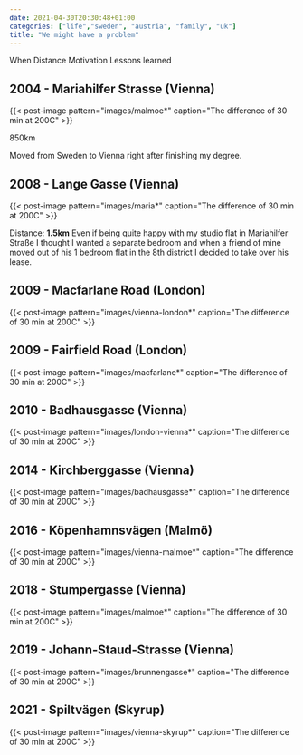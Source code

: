 ```yaml
---
date: 2021-04-30T20:30:48+01:00
categories: ["life","sweden", "austria", "family", "uk"]
title: "We might have a problem"
---
```


When
Distance
Motivation
Lessons learned

## 2004 - Mariahilfer Strasse (Vienna)

{{< post-image pattern="images/malmoe*" caption="The difference of 30 min at 200C" >}}

850km

Moved from Sweden to Vienna right after finishing my degree.

## 2008 - Lange Gasse (Vienna)

{{< post-image pattern="images/maria*" caption="The difference of 30 min at 200C" >}}

Distance: **1.5km** Even if being quite happy with my studio flat in Mariahilfer Straße I thought I wanted a separate bedroom and when a friend of mine moved out of his 1 bedroom flat in the 8th district I decided to take over his lease.

## 2009 - Macfarlane Road (London)

{{< post-image pattern="images/vienna-london*" caption="The difference of 30 min at 200C" >}}

## 2009 - Fairfield Road (London)

{{< post-image pattern="images/macfarlane*" caption="The difference of 30 min at 200C" >}}


## 2010 - Badhausgasse (Vienna)

{{< post-image pattern="images/london-vienna*" caption="The difference of 30 min at 200C" >}}


## 2014 - Kirchberggasse (Vienna)

{{< post-image pattern="images/badhausgasse*" caption="The difference of 30 min at 200C" >}}

## 2016 - Köpenhamnsvägen (Malmö)

{{< post-image pattern="images/vienna-malmoe*" caption="The difference of 30 min at 200C" >}}


## 2018 - Stumpergasse (Vienna)

{{< post-image pattern="images/malmoe*" caption="The difference of 30 min at 200C" >}}

## 2019 - Johann-Staud-Strasse (Vienna)

{{< post-image pattern="images/brunnengasse*" caption="The difference of 30 min at 200C" >}}

## 2021 - Spiltvägen (Skyrup)

{{< post-image pattern="images/vienna-skyrup*" caption="The difference of 30 min at 200C" >}}

